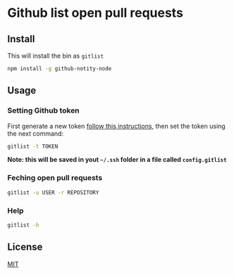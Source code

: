 # Github list open pull requests

## Install

This will install the bin as `gitlist`

```bash
npm install -g github-notity-node
```

## Usage

### Setting Github token

First generate a new token [follow this instructions](https://help.github.com/articles/creating-an-access-token-for-command-line-use/#creating-a-token), then set the token using the next command:

```bash
gitlist -t TOKEN
```

**Note: this will be saved in yout `~/.ssh` folder in a file called `config.gitlist`**

### Feching open pull requests

```bash
gitlist -u USER -r REPOSITORY
```

### Help

```bash
gitlist -h
```

## License

[MIT](LICENSE.md)